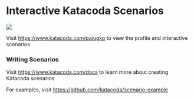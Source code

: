 # Interactive Katacoda Scenarios

[![](http://shields.katacoda.com/katacoda/pajugko/count.svg)](https://www.katacoda.com/pajugko "Get your profile on Katacoda.com")

Visit https://www.katacoda.com/pajugko to view the profile and interactive scenarios

### Writing Scenarios
Visit https://www.katacoda.com/docs to learn more about creating Katacoda scenarios

For examples, visit https://github.com/katacoda/scenario-example

